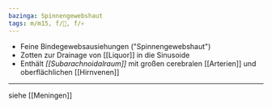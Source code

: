 ```yaml
---
bazinga: Spinnengewebshaut
tags: m/m15, f/🧠, f/💀
---
```

- Feine Bindegewebsausiehungen ("Spinnengewebshaut")
- Zotten zur Drainage von [[Liquor]] in die Sinusoide
- Enthält *[[Subarachnoidalraum]]* mit großen cerebralen [[Arterien]] und oberflächlichen [[Hirnvenen]]
---
siehe [[Meningen]]